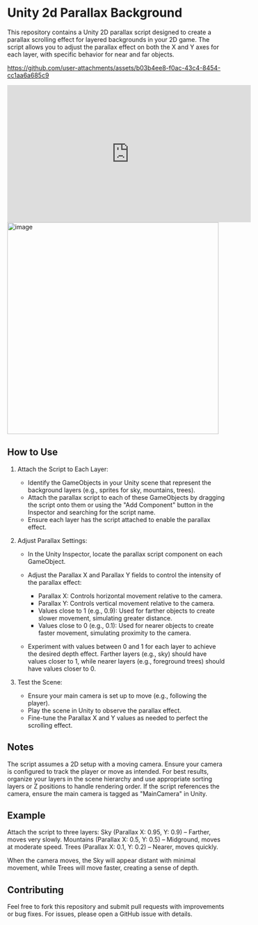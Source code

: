 # Unity 2d Parallax Background

This repository contains a Unity 2D parallax script designed to create a parallax scrolling effect for layered backgrounds in your 2D game. The script allows you to adjust the parallax effect on both the X and Y axes for each layer, with specific behavior for near and far objects.

https://github.com/user-attachments/assets/b03b4ee8-f0ac-43c4-8454-cc1aa6a685c9


<iframe width="560" height="315" src="https://github.com/user-attachments/assets/b03b4ee8-f0ac-43c4-8454-cc1aa6a685c9" frameborder="0" allow="accelerometer; autoplay; clipboard-write; encrypted-media; gyroscope; picture-in-picture" allowfullscreen></iframe>


<img width="486" alt="image" src="https://github.com/user-attachments/assets/b7771b68-ad73-4086-8e38-9a9441e375d4" />


## How to Use

1. Attach the Script to Each Layer:

    - Identify the GameObjects in your Unity scene that represent the background layers (e.g., sprites for sky, mountains, trees).
    - Attach the parallax script to each of these GameObjects by dragging the script onto them or using the "Add Component" button in the Inspector and searching for the script name.
    - Ensure each layer has the script attached to enable the parallax effect.


2. Adjust Parallax Settings:

    - In the Unity Inspector, locate the parallax script component on each GameObject.
    - Adjust the Parallax X and Parallax Y fields to control the intensity of the parallax effect:
        - Parallax X: Controls horizontal movement relative to the camera.
        - Parallax Y: Controls vertical movement relative to the camera.
        - Values close to 1 (e.g., 0.9): Used for farther objects to create slower movement, simulating greater distance.
        - Values close to 0 (e.g., 0.1): Used for nearer objects to create faster movement, simulating proximity to the camera.

    - Experiment with values between 0 and 1 for each layer to achieve the desired depth effect. Farther layers (e.g., sky) should have values closer to 1, while nearer layers (e.g., foreground trees) should have values closer to 0.

3. Test the Scene:

    - Ensure your main camera is set up to move (e.g., following the player).
    - Play the scene in Unity to observe the parallax effect.
    - Fine-tune the Parallax X and Y values as needed to perfect the scrolling effect.



## Notes

The script assumes a 2D setup with a moving camera. Ensure your camera is configured to track the player or move as intended.
For best results, organize your layers in the scene hierarchy and use appropriate sorting layers or Z positions to handle rendering order.
If the script references the camera, ensure the main camera is tagged as "MainCamera" in Unity.

## Example

Attach the script to three layers:
Sky (Parallax X: 0.95, Y: 0.9) – Farther, moves very slowly.
Mountains (Parallax X: 0.5, Y: 0.5) – Midground, moves at moderate speed.
Trees (Parallax X: 0.1, Y: 0.2) – Nearer, moves quickly.


When the camera moves, the Sky will appear distant with minimal movement, while Trees will move faster, creating a sense of depth.

## Contributing
Feel free to fork this repository and submit pull requests with improvements or bug fixes. For issues, please open a GitHub issue with details.









